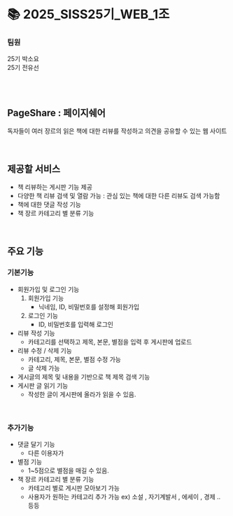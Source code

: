 # 📚 2025_SISS25기_WEB_1조
### 팀원 
25기 박소요
<br>
25기 전유선

<br><br>

## PageShare : 페이지쉐어
독자들이 여러 장르의 읽은 책에 대한 리뷰를 작성하고 의견을 공유할 수 있는 웹 사이트 

<br>

## 제공할 서비스
- 책 리뷰하는 게시판 기능 제공
- 다양한 책 리뷰 검색 및 열람 가능 : 관심 있는 책에 대한 다른 리뷰도 검색 가능함
- 책에 대한 댓글 작성 기능 
- 책 장르 카테고리 별 분류 기능
<br>

## 주요 기능
### 기본기능 
* 회원가입 및 로그인 기능
    1. 회원가입 기능
        - 닉네임, ID, 비밀번호를 설정해 회원가입
    2. 로그인 기능
        - ID, 비밀번호를 입력해 로그인
* 리뷰 작성 기능
    - 카테고리를 선택하고 제목, 본문, 별점을 입력 후 게시판에 업로드
* 리뷰 수정 / 삭제 기능
    - 카테고리, 제목, 본문, 별점 수정 가능
    - 글 삭제 가능
* 게시글의 제목 및 내용을 기반으로 책 제목 검색 기능 
* 게시판 글 읽기 기능
    - 작성한 글이 게시판에 올라가 읽을 수 있음.
<br>

### 추가기능
* 댓글 달기 기능
    - 다른 이용자가 
* 별점 기능
    - 1~5점으로 별점을 매길 수 있음.
* 책 장르 카테고리 별 분류 기능
    - 카테고리 별로 게시판 모아보기 가능
    - 사용자가 원하는 카테고리 추가 가능
ex) 소설 , 자기계발서 , 에세이 , 경제 .. 등등 
